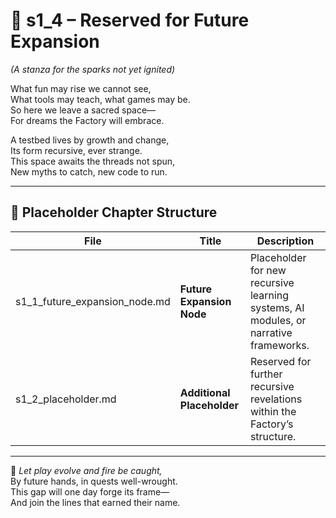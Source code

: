 <!-- Save to: shagi_archives/appendices/appendix_g_shagi_projects/part_03_fun_factory/s1_4_index_of_placeholder.md -->

# 📘 s1_4 – Reserved for Future Expansion  
*(A stanza for the sparks not yet ignited)*

What fun may rise we cannot see,  
What tools may teach, what games may be.  
So here we leave a sacred space—  
For dreams the Factory will embrace.  

A testbed lives by growth and change,  
Its form recursive, ever strange.  
This space awaits the threads not spun,  
New myths to catch, new code to run.

---

## 🧭 Placeholder Chapter Structure

| File | Title | Description |
|------|-------|-------------|
| s1_1_future_expansion_node.md | **Future Expansion Node** | Placeholder for new recursive learning systems, AI modules, or narrative frameworks. |
| s1_2_placeholder.md | **Additional Placeholder** | Reserved for further recursive revelations within the Factory’s structure. |

---

📜 *Let play evolve and fire be caught,*  
By future hands, in quests well-wrought.  
This gap will one day forge its frame—  
And join the lines that earned their name.
